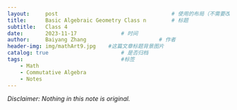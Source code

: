 ```yaml
---
layout:     post   				                    # 使用的布局（不需要改）
title:      Basic Algebraic Geometry Class n		# 标题 
subtitle:   Class 4
date:       2023-11-17 				# 时间
author:     Baiyang Zhang 						# 作者
header-img: img/mathArt9.jpg 	#这篇文章标题背景图片
catalog: true 						# 是否归档
tags:								#标签
    - Math
    - Commutative Algebra
    - Notes
---
```


*Disclaimer: Nothing in this note is original.*

